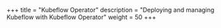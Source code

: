 +++
title = "Kubeflow Operator"
description = "Deploying and managing Kubeflow with Kubeflow Operator"
weight = 50
+++
